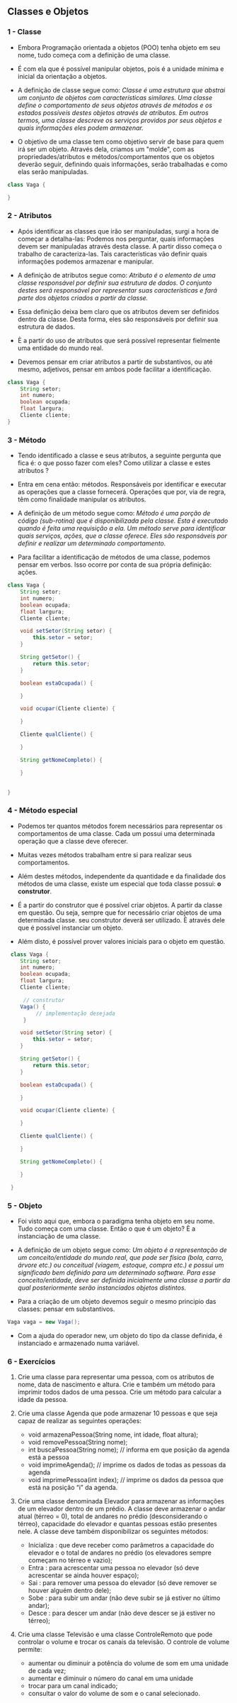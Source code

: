 ## Classes e Objetos

### 1 - Classe

* Embora Programação orientada a objetos (POO) tenha objeto em seu nome, tudo começa com a definição de uma classe.

* É com ela que é possível manipular objetos, pois é a unidade mínima e inicial da orientação a objetos.

* A definição de classe segue como: *Classe é uma estrutura que abstrai um conjunto de objetos com características  similares.  Uma  classe  define  o  comportamento  de seus objetos através de métodos e os estados possíveis destes objetos através  de  atributos.  Em  outros  termos,  uma  classe  descreve  os serviços  providos  por  seus  objetos  e  quais  informações  eles  podem armazenar.*

* O objetivo de uma classe tem como objetivo servir de base para quem irá ser um objeto. Através dela, criamos um "molde", com as propriedades/atributos e métodos/comportamentos que os objetos deverão seguir, definindo quais informações, serão trabalhadas e como elas serão manipuladas.

````java
class Vaga {

}
````

### 2 - Atributos

* Após identificar as classes que irão ser manipuladas, surgi a hora de começar a detalha-las: Podemos nos perguntar, quais informações devem ser manipuladas através desta classe. A partir disso começa o trabalho de caracteriza-las. Tais características vão definir quais informações podemos armazenar e manipular.

* A definição de atributos segue como: *Atributo é o elemento de uma classe responsável por definir sua estrutura  de  dados.  O  conjunto  destes  será  responsável  por representar  suas  características  e  fará  parte  dos  objetos  criados a partir da classe.*

* Essa definição deixa bem claro que os atributos devem ser definidos dentro da classe. Desta forma, eles são responsáveis por definir sua estrutura de dados.

* È a partir do uso de atributos que será possível representar fielmente uma entidade do mundo real.

* Devemos pensar em criar atributos a partir de substantivos, ou até mesmo, adjetivos, pensar em ambos pode facilitar a identificação.

````java
class Vaga {
    String setor;
    int numero;
    boolean ocupada;
    float largura;
    Cliente cliente;
}
````

### 3 - Método

* Tendo identificado a classe e seus atributos, a seguinte pergunta que fica é: o que posso fazer com eles? Como utilizar a classe e estes atributos ?

* Entra em cena então: métodos. Responsáveis por identificar e executar as operações que a classe fornecerá. Operações que por, via de regra, têm como finalidade manipular os atributos.

* A definição de um método  segue como: *Método é uma porção de código (sub-rotina) que é disponibilizada pela classe. Esta é executado quando é feita uma requisição a ela. Um método serve para identificar quais serviços,
ações, que a classe oferece. Eles são responsáveis por definir e
realizar um determinado comportamento.*

* Para facilitar a identificação de métodos de uma classe, podemos pensar em verbos. Isso ocorre por conta de sua própria definição: ações. 

````java
class Vaga {
    String setor;
    int numero;
    boolean ocupada;
    float largura;
    Cliente cliente;

    void setSetor(String setor) {
        this.setor = setor;
    }

    String getSetor() {
        return this.setor;
    }

    boolean estaOcupada() {

    }

    void ocupar(Cliente cliente) {

    }

    Cliente qualCliente() {

    }

    String getNomeCompleto() {

    }

    
}
````

### 4 - Método especial

* Podemos ter quantos métodos forem necessários para representar os comportamentos de uma classe. Cada um possui uma determinada operação que a classe deve oferecer.

* Muitas vezes métodos trabalham entre si para realizar seus comportamentos.

* Além destes métodos, independente da quantidade e da finalidade dos métodos de uma classe, existe um especial que toda classe possui: **o construtor**.

* É a partir do construtor que é possível criar objetos. A partir da classe em questão. Ou seja, sempre que for necessário criar objetos de uma determinada classe. seu construtor deverá ser utilizado. È através dele que é possível instanciar um objeto.

* Além disto, é possível prover valores iniciais para o objeto em questão.

````java
 class Vaga {
    String setor;
    int numero;
    boolean ocupada;
    float largura;
    Cliente cliente;

     // construtor
    Vaga() {
         // implementação desejada
     }

    void setSetor(String setor) {
        this.setor = setor;
    }

    String getSetor() {
        return this.setor;
    }

    boolean estaOcupada() {

    }

    void ocupar(Cliente cliente) {

    }

    Cliente qualCliente() {

    }

    String getNomeCompleto() {

    }

 }
````

### 5 - Objeto

* Foi visto aqui que, embora o paradigma tenha objeto em seu nome. Tudo começa com uma classe. Então o que é um objeto? È a instanciação de uma classe.

* A definição de um objeto segue como: *Um objeto é a representação de um conceito/entidade do mundo real,  que  pode  ser  física  (bola,  carro,  árvore  etc.)  ou  conceitual (viagem, estoque, compra etc.) e possui um significado bem definido para  um  determinado  software.  Para  esse  conceito/entidade,  deve ser definida inicialmente uma classe a partir da qual posteriormente serão instanciados objetos distintos.*

* Para a criação de um objeto devemos seguir o mesmo principio das classes: pensar em substantivos.

````java
Vaga vaga = new Vaga();
````

* Com a ajuda do operador new, um objeto do tipo da classe definida, é instanciado e armazenado numa variável.

### 6 - Exercícios

1. Crie uma classe para representar uma pessoa, com os atributos  de nome, data de nascimento e altura. Crie e também um método para imprimir todos dados de uma pessoa. Crie um método para calcular a idade da pessoa.

2. Crie uma classe Agenda que pode armazenar 10 pessoas e que seja capaz de realizar as seguintes operações:

   * void armazenaPessoa(String nome, int idade, float altura);
   * void removePessoa(String nome);
   * int buscaPessoa(String nome); // informa em que posição da agenda está a pessoa
   * void imprimeAgenda(); // imprime os dados de todas as pessoas da agenda
   * void imprimePessoa(int index); // imprime os dados da pessoa que está na posição “i” da agenda.

3. Crie uma classe denominada Elevador para armazenar as informações de um elevador dentro de um prédio. A classe deve armazenar o andar atual (térreo = 0), total de andares no prédio (desconsiderando o térreo), capacidade do elevador e quantas pessoas estão presentes nele. A classe deve também disponibilizar os seguintes métodos:

   * Inicializa : que deve receber como parâmetros a capacidade do elevador e o total de andares no prédio (os elevadores sempre começam no térreo e vazio);
   * Entra : para acrescentar uma pessoa no elevador (só deve acrescentar se ainda houver espaço);
   * Sai : para remover uma pessoa do elevador (só deve remover se houver alguém dentro dele);
   * Sobe : para subir um andar (não deve subir se já estiver no último andar);
   * Desce : para descer um andar (não deve descer se já estiver no térreo);
   

4. Crie uma classe Televisão e uma classe ControleRemoto que pode controlar o volume e trocar os canais da televisão. O controle de volume permite:

   * aumentar ou diminuir a potência do volume de som em uma unidade de cada vez;
   * aumentar e diminuir o número do canal em uma unidade
   * trocar para um canal indicado;
   * consultar o valor do volume de som e o canal selecionado.
